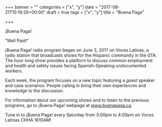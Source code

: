 +++
banner = ""
categories = ["x", "y"]
date = "2017-08-21T15:19:29+00:00"
draft = true
tags = ["x", "y"]
title = "Buena Paga"

+++


¡Buena Paga!

“Well Paid!”

¡Buena Paga! radio program began on June 3, 2017 on Voces Latinas, a radio station that broadcasts shows for the Hispanic community in the GTA. The hour-long show provides a platform to discuss common employment and health and safety issues facing Spanish-Speaking undocumented workers.

Each week, the program focuses on a new topic featuring a guest speaker and case scenarios. People calling in bring their own experiences and knowledge to the discussion.

For information about our upcoming shows and to listen to the previous programs, go to ¡Buena Paga! webpage at www.buenapaga.ca.

Tune in to ¡Buena Paga! every Saturday from 3:00pm to 4:00pm on Voces Latinas CHHA 1610AM!